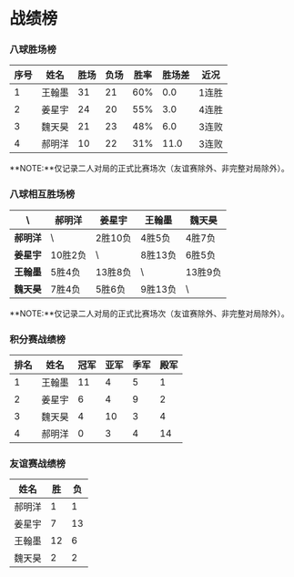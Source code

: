 # 战绩榜

### 八球胜场榜

| 序号 | 姓名   | 胜场 | 负场 | 胜率  | 胜场差 | 近况  |
| ---- | ----- | ---- | ---- | ---- | ----- | ----- |
| 1    | 王翰墨 | 31   | 21   | 60%  | 0.0   | 1连胜 |
| 2    | 姜星宇 | 24   | 20   | 55%  | 3.0   | 4连胜 |
| 3    | 魏天昊 | 21   | 23   | 48%  | 6.0   | 3连败 |
| 4    | 郝明洋 | 10   | 22   | 31%  | 11.0  | 3连败 |

**NOTE:**仅记录二人对局的正式比赛场次（友谊赛除外、非完整对局除外）。

### 八球相互胜场榜

|    **\\**   | 郝明洋 | 姜星宇  | 王翰墨  | 魏天昊  |
| ---------- | ------ | ------  | ------- | ------ |
| **郝明洋** |   \\    | 2胜10负 | 4胜5负  | 4胜7负  |
| **姜星宇** | 10胜2负 |   \\    | 8胜13负 | 6胜5负  |
| **王翰墨** | 5胜4负  | 13胜8负 |   \\    | 13胜9负 |
| **魏天昊** | 7胜4负  | 5胜6负  | 9胜13负 |   \\    |

**NOTE:**仅记录二人对局的正式比赛场次（友谊赛除外、非完整对局除外）。

### 积分赛战绩榜

| 排名 | 姓名   | 冠军 | 亚军 | 季军 | 殿军 |
| ---- | ------ | ---- | --- | --- | --- |
| 1    | 王翰墨 | 11   | 4   | 5   | 1   |
| 2    | 姜星宇 | 6    | 4   | 9   | 2   |
| 3    | 魏天昊 | 4    | 10  | 3   | 4   |
| 4    | 郝明洋 | 0    | 3   | 4   | 14  |

### 友谊赛战绩榜

| 姓名   | 胜   | 负   |
| ----- | ---- | ---- |
| 郝明洋 |  1   |  1   |
| 姜星宇 |  7   |  13  |
| 王翰墨 |  12  |  6   |
| 魏天昊 |  2   |  2   |
